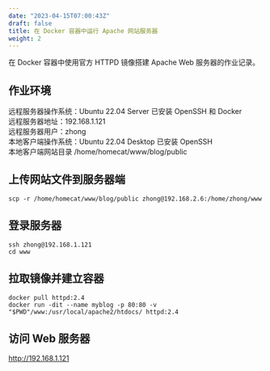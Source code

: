 ```yaml
---
date: "2023-04-15T07:00:43Z"
draft: false
title: 在 Docker 容器中运行 Apache 网站服务器
weight: 2
---
```


在 Docker 容器中使用官方 HTTPD 镜像搭建 Apache Web 服务器的作业记录。

<!--more--> 

## 作业环境

远程服务器操作系统：Ubuntu 22.04 Server 已安装 OpenSSH 和 Docker  
远程服务器地址：192.168.1.121  
远程服务器用户：zhong  
本地客户端操作系统：Ubuntu 22.04 Desktop 已安装 OpenSSH  
本地客户端网站目录 /home/homecat/www/blog/public   

## 上传网站文件到服务器端

```
scp -r /home/homecat/www/blog/public zhong@192.168.2.6:/home/zhong/www
```

## 登录服务器 

```
ssh zhong@192.168.1.121
cd www
```

## 拉取镜像并建立容器

```
docker pull httpd:2.4
docker run -dit --name myblog -p 80:80 -v "$PWD"/www:/usr/local/apache2/htdocs/ httpd:2.4
```

## 访问 Web 服务器 

http://192.168.1.121